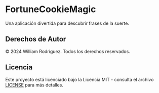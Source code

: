 # FortuneCookieMagic

Una aplicación divertida para descubrir frases de la suerte.

## Derechos de Autor

© 2024 William Rodríguez. Todos los derechos reservados.

## Licencia

Este proyecto está licenciado bajo la Licencia MIT - consulta el archivo [LICENSE](./LICENSE) para más detalles.

